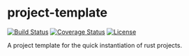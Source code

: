 # project-template

[![Build Status][build-badge]][build-badge-url]
[![Coverage Status][coverage-badge]][coverage-badge-url]
[![License][license-badge]][license-badge-url]

A project template for the quick instantiation of rust projects.

[build-badge]: https://img.shields.io/github/workflow/status/brace-rs/project-template/CI/main
[build-badge-url]: https://github.com/brace-rs/project-template/actions?query=workflow%3ACI
[coverage-badge]: https://img.shields.io/codecov/c/github/brace-rs/project-template/main
[coverage-badge-url]: https://codecov.io/gh/brace-rs/project-template
[license-badge]: https://img.shields.io/badge/license-MIT%20OR%20Apache%202.0-blue.svg
[license-badge-url]: https://github.com/brace-rs/project-template#license
